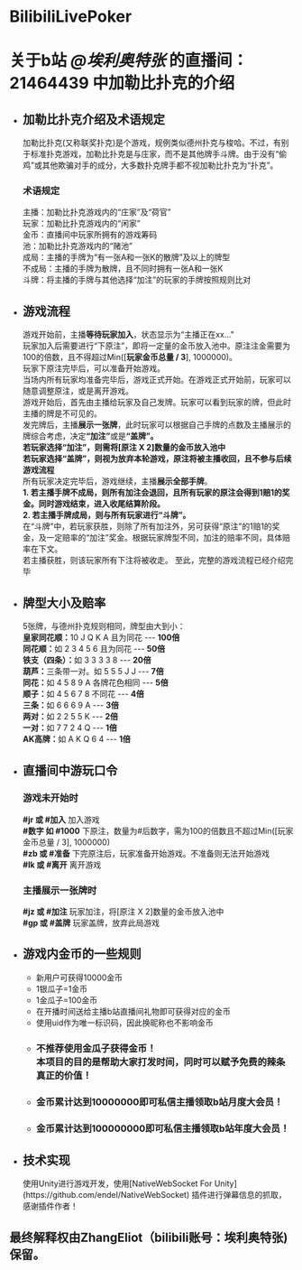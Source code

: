 # BilibiliLivePoker
<h1>关于b站 <i>@埃利奥特张</i> 的直播间：21464439 中加勒比扑克的介绍</h1>
<ul>
  <li>
    <h2>加勒比扑克介绍及术语规定</h2>
    加勒比扑克(又称联奖扑克)是个游戏，规例类似德州扑克与梭哈。不过，有别于标准扑克游戏，加勒比扑克是与庄家，而不是其他牌手斗牌。由于没有“偷鸡”或其他欺骗对手的成分，大多数扑克牌手都不视加勒比扑克为“扑克”。</br>
    <h3>术语规定</h3>
    主播：加勒比扑克游戏内的“庄家”及“荷官”</br>
    玩家：加勒比扑克游戏内的“闲家”</br>
    金币：直播间中玩家所拥有的游戏筹码</br>
    池：加勒比扑克游戏内的“赌池”</br>
    成局：主播的手牌为“有一张A和一张K的散牌”及以上的牌型</br>
    不成局：主播的手牌为散牌，且不同时拥有一张A和一张K</br>
    斗牌：将主播的手牌与其他选择“加注”的玩家的手牌按照规则比对
  </li>
  <li>
    <h2>游戏流程</h2>
    游戏开始前，主播<b>等待玩家加入</b>，状态显示为“主播正在xx..."</br>
    玩家加入后需要进行“下原注”，即将一定量的金币放入池中。原注注金需要为100的倍数，且不得超过Min([<b>玩家金币总量 / 3</b>], 1000000)。</br>
    玩家下原注完毕后，可以准备开始游戏。</br>
    当场内所有玩家均准备完毕后，游戏正式开始。在游戏正式开始前，玩家可以随意调整原注，或是离开游戏。</br>
    游戏开始后，首先由主播给玩家及自己发牌。玩家可以看到玩家的牌，但此时主播的牌是不可见的。</br>
    发完牌后，主播<b>展示一张牌</b>，此时玩家可以根据自己手牌的点数及主播展示的牌综合考虑，决定<b>“加注”</b>或是<b>“盖牌”。</b></br>
    <b>若玩家选择“加注”，则需将[<b>原注 X 2</b>]数量的金币放入池中</b></br>
    <b>若玩家选择“盖牌”，则视为放弃本轮游戏，原注将被主播收回，且不参与后续游戏流程</b></br>
    所有玩家决定完毕后，游戏继续，主播<b>展示全部手牌</b>。</br>
    <b>1. 若主播手牌不成局，则所有加注会退回，且所有玩家的原注会得到1赔1的奖金。同时游戏结束，进入收尾结算阶段。</b></br>
    <b>2. 若主播手牌成局，则与所有玩家进行“斗牌”。</b></br>
    在“斗牌”中，若玩家获胜，则除了所有加注外，另可获得“原注”的1赔1的奖金，及一定赔率的“加注”奖金。根据玩家牌型不同，加注的赔率不同，具体赔率在下文。</br>
    若主播获胜，则该玩家所有下注将被收走。
    至此，完整的游戏流程已经介绍完毕
  </li>
  <li>
    <h2>牌型大小及赔率</h2>
    5张牌，与德州扑克规则相同，牌型由大到小：</br>
    <b>皇家同花顺：</b>10 J Q K A 且为同花 --- <b>100倍</b></br>
    <b>同花顺：</b>如 2 3 4 5 6 且为同花 --- <b>50倍</b></br>
    <b>铁支（四条）：</b>如 3 3 3 3 8 --- <b>20倍</b></br>
    <b>葫芦：</b>三条带一对。如 5 5 5 J J --- <b>7倍</b></br>
    <b>同花：</b>如 4 5 8 9 A 各牌花色相同 --- <b>5倍</b></br>
    <b>顺子：</b>如 4 5 6 7 8 不同花 --- <b>4倍</b></br>
    <b>三条：</b>如 6 6 6 9 A --- <b>3倍</b></br>
    <b>两对：</b>如 2 2 5 5 K --- <b>2倍</b></br>
    <b>一对：</b>如 7 7 2 4 Q --- <b>1倍</b></br>
    <b>AK高牌：</b>如 A K Q 6 4 --- <b>1倍</b></br>
  </li>
  <li>
    <h2>直播间中游玩口令</h2>
    <h3>游戏未开始时</h3>
      <b>#jr 或 #加入</b> 加入游戏</br>
      <b>#数字 如 #1000</b> 下原注，数量为#后数字，需为100的倍数且不超过Min([玩家金币总量 / 3], 1000000)</br>
      <b>#zb 或 #准备</b> 下完原注后，玩家准备开始游戏。不准备则无法开始游戏</br>
      <b>#lk 或 #离开</b> 离开游戏</br>
    <h3>主播展示一张牌时</h3>
      <b>#jz 或 #加注</b> 玩家加注，将[原注 X 2]数量的金币放入池中</br>
      <b>#gp 或 #盖牌</b> 玩家盖牌，放弃此局游戏</br>
  </li>
  <li>
    <h2>游戏内金币的一些规则</h2>
    <ul>
      <li>新用户可获得10000金币</li>
      <li>1银瓜子=1金币</li>
      <li>1金瓜子=100金币</li>
      <li>在开播时间送给主播b站直播间礼物即可获得对应的金币</li>
      <li>使用uid作为唯一标识码，因此换昵称也不影响金币</li>
      <li><h3>不推荐使用金瓜子获得金币！</br>本项目的目的是帮助大家打发时间，同时可以赋予免费的辣条真正的价值！</h3></li>
      <li><h3>金币累计达到10000000即可私信主播领取b站月度大会员！</h3></li>
      <li><h3>金币累计达到100000000即可私信主播领取b站年度大会员！</h3></li>
    </ul>
  </li>
  <li>
    <h2>技术实现</h2>
    使用Unity进行游戏开发，使用[NativeWebSocket For Unity](https://github.com/endel/NativeWebSocket) 插件进行弹幕信息的抓取，感谢插件作者！
  </li>
</ul>
<h2>最终解释权由<b>ZhangEliot</b>（bilibili账号：<b>埃利奥特张</b>)保留。</h2>
